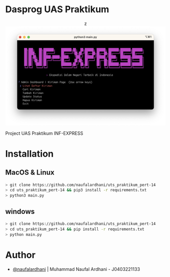 # Dasprog UAS Praktikum

<p align="center">z
     <a href="https://asciinema.org/a/540863"><img src="/assets/main.png" width="836"/></a>
</p>

Project UAS Praktikum INF-EXPRESS
# Installation

## MacOS & Linux
```sh
> git clone https://github.com/naufalardhani/uts_praktikum_pert-14
> cd uts_praktikum_pert-14 && pip3 install -r requirements.txt
> python3 main.py
```

## windows
```sh
> git clone https://github.com/naufalardhani/uts_praktikum_pert-14
> cd uts_praktikum_pert-14 && pip install -r requirements.txt
> python main.py
```


# Author
- [@naufalardhani](https://github.com/naufalardhani/) | Muhammad Naufal Ardhani - J0403221133
